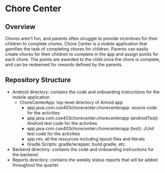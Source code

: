 # Chore Center

## Overview

Chores aren't fun, and parents often struggle to provide incentives for their children to complete chores. Chore Center is a mobile application that gamifies the task of completing chores for children. Parents can easily create chores for their children to complete in the app and assign points for each chore. The points are awarded to the child once the chore is complete, and can be redeemed for rewards defined by the parents.

## Repository Structure

* Android directory: contains the code and onboarding instructions for the mobile application
    * ChoreCenterApp: top-level directory of Anroid app
        * app.java.com.cse403chorecenter.chorecenterapp: source code for the activities
        * app.java.com.cse403chorecenter.chorecenterapp (androidTest): Android test code for the activities
        * app.java.com.cse403chorecenter.chorecenterapp (test): JUnit test code for the activities
        * app.res: all the resources including layout files and literals
        * Gradle Scripts: gradle/wrapper, build.gradle, etc.
* Backend directory: contains the code and onboarding instructions for the backend
* Reports directory: contains the weekly status reports that will be added throughout the quarter
